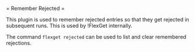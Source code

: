 = Remember Rejected =

This plugin is used to remember rejected entries so that they get rejected in subsequent runs. This is used by !FlexGet internally.

The command `flexget rejected` can be used to list and clear remembered rejections.